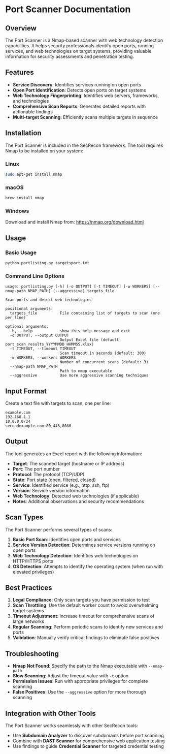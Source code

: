 # Port Scanner Documentation

## Overview
The Port Scanner is a Nmap-based scanner with web technology detection capabilities. It helps security professionals identify open ports, running services, and web technologies on target systems, providing valuable information for security assessments and penetration testing.

## Features
- **Service Discovery**: Identifies services running on open ports
- **Open Port Identification**: Detects open ports on target systems
- **Web Technology Fingerprinting**: Identifies web servers, frameworks, and technologies
- **Comprehensive Scan Reports**: Generates detailed reports with actionable findings
- **Multi-target Scanning**: Efficiently scans multiple targets in sequence

## Installation

The Port Scanner is included in the SecRecon framework. The tool requires Nmap to be installed on your system:

### Linux
```bash
sudo apt-get install nmap
```

### macOS
```bash
brew install nmap
```

### Windows
Download and install Nmap from: https://nmap.org/download.html

## Usage

### Basic Usage

```bash
python portlisting.py targetsport.txt
```

### Command Line Options

```
usage: portlisting.py [-h] [-o OUTPUT] [-t TIMEOUT] [-w WORKERS] [--nmap-path NMAP_PATH] [--aggressive] targets_file

Scan ports and detect web technologies

positional arguments:
  targets_file          File containing list of targets to scan (one per line)

optional arguments:
  -h, --help            show this help message and exit
  -o OUTPUT, --output OUTPUT
                        Output Excel file (default: port_scan_results_YYYYMMDD_HHMMSS.xlsx)
  -t TIMEOUT, --timeout TIMEOUT
                        Scan timeout in seconds (default: 300)
  -w WORKERS, --workers WORKERS
                        Number of concurrent scans (default: 3)
  --nmap-path NMAP_PATH
                        Path to nmap executable
  --aggressive          Use more aggressive scanning techniques
```

## Input Format

Create a text file with targets to scan, one per line:

```
example.com
192.168.1.1
10.0.0.0/24
secondexample.com:80,443,8080
```

## Output

The tool generates an Excel report with the following information:

- **Target**: The scanned target (hostname or IP address)
- **Port**: The port number
- **Protocol**: The protocol (TCP/UDP)
- **State**: Port state (open, filtered, closed)
- **Service**: Identified service (e.g., http, ssh, ftp)
- **Version**: Service version information
- **Web Technology**: Detected web technologies (if applicable)
- **Notes**: Additional observations and security recommendations

## Scan Types

The Port Scanner performs several types of scans:

1. **Basic Port Scan**: Identifies open ports and services
2. **Service Version Detection**: Determines service versions running on open ports
3. **Web Technology Detection**: Identifies web technologies on HTTP/HTTPS ports
4. **OS Detection**: Attempts to identify the operating system (when run with elevated privileges)

## Best Practices

1. **Legal Compliance**: Only scan targets you have permission to test
2. **Scan Throttling**: Use the default worker count to avoid overwhelming target systems
3. **Timeout Adjustment**: Increase timeout for comprehensive scans of large networks
4. **Regular Scanning**: Perform periodic scans to identify new services and ports
5. **Validation**: Manually verify critical findings to eliminate false positives

## Troubleshooting

- **Nmap Not Found**: Specify the path to the Nmap executable with `--nmap-path`
- **Slow Scanning**: Adjust the timeout value with `-t` option
- **Permission Issues**: Run with appropriate privileges for complete scanning
- **False Positives**: Use the `--aggressive` option for more thorough scanning

## Integration with Other Tools

The Port Scanner works seamlessly with other SecRecon tools:

- Use **Subdomain Analyzer** to discover subdomains before port scanning
- Combine with **DAST Scanner** for comprehensive web application testing
- Use findings to guide **Credential Scanner** for targeted credential testing
